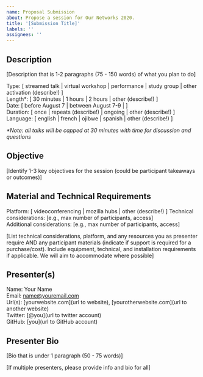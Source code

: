 ```yaml
---
name: Proposal Submission
about: Propose a session for Our Networks 2020.
title: '[Submission Title]'
labels: ''
assignees: ''
---
```


## Description

[Description that is 1-2 paragraphs (75 - 150 words) of what you plan to do]

Type: [ streamed talk | virtual workshop | performance | study group | other activation (describe!) ]  
Length*: [ 30 minutes | 1 hours | 2 hours | other (describe!) ]  
Date: [ before August 7 | between August 7-9 | ]  
Duration: [ once | repeats (describe!) | ongoing | other (describe!) ]
Language: [ english | french | ojibwe | spanish | other (describe!) ]

_*Note: all talks will be capped at 30 minutes with time for discussion and questions_

## Objective

[Identify 1-3 key objectives for the session (could be participant takeaways or outcomes)]

## Material and Technical Requirements

Platform: [ videoconferencing | mozilla hubs | other (describe!) ]
Technical considerations: [e.g., max number of participants, access]  
Additional considerations: [e.g., max number of participants, access]  

[List technical considerations, platform, and any resources you as presenter require AND any participant materials (indicate if support is required for a purchase/cost). Include equipment, technical, and installation requirements if applicable. We will aim to accommodate where possible]

## Presenter(s)

Name: Your Name  
Email: name@youremail.com  
Url(s): [yourwebsite.com](url to website), [yourotherwebsite.com](url to another website)  
Twitter: [@you](url to twitter account)  
GitHub: [you](url to GitHub account)  

## Presenter Bio

[Bio that is under 1 paragraph (50 - 75 words)]


[If multiple presenters, please provide info and bio for all]
